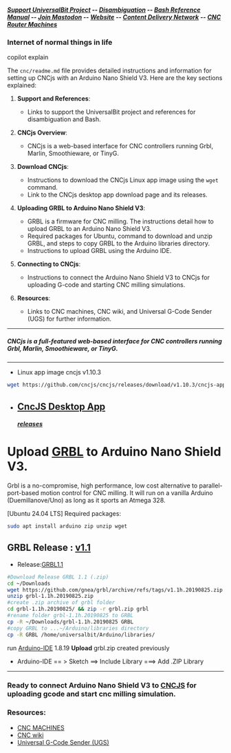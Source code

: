 ##### [Support UniversalBit Project](https://github.com/universalbit-dev/universalbit-dev/tree/main/support) -- [Disambiguation](https://en.wikipedia.org/wiki/Wikipedia:Disambiguation) -- [Bash Reference Manual](https://www.gnu.org/software/bash/manual/html_node/index.html) -- [Join Mastodon](https://mastodon.social/invite/wTHp2hSD) -- [Website](https://www.universalbit.it/) -- [Content Delivery Network](https://www.universalbitcdn.it/) -- [CNC Router Machines](https://github.com/universalbit-dev/cnc-router-machines)


### Internet of normal things in life
copilot explain

The `cnc/readme.md` file provides detailed instructions and information for setting up CNCjs with an Arduino Nano Shield V3. Here are the key sections explained:

1. **Support and References**:
   - Links to support the UniversalBit project and references for disambiguation and Bash.

2. **CNCjs Overview**:
   - CNCjs is a web-based interface for CNC controllers running Grbl, Marlin, Smoothieware, or TinyG.

3. **Download CNCjs**:
   - Instructions to download the CNCjs Linux app image using the `wget` command.
   - Link to the CNCjs desktop app download page and its releases.

4. **Uploading GRBL to Arduino Nano Shield V3**:
   - GRBL is a firmware for CNC milling. The instructions detail how to upload GRBL to an Arduino Nano Shield V3.
   - Required packages for Ubuntu, command to download and unzip GRBL, and steps to copy GRBL to the Arduino libraries directory.
   - Instructions to upload GRBL using the Arduino IDE.

5. **Connecting to CNCjs**:
   - Instructions to connect the Arduino Nano Shield V3 to CNCjs for uploading G-code and starting CNC milling simulations.

6. **Resources**:
   - Links to CNC machines, CNC wiki, and Universal G-Code Sender (UGS) for further information.
---


##### CNCjs is a full-featured web-based interface for CNC controllers running Grbl, Marlin, Smoothieware, or TinyG.
---

* Linux app image cncjs v1.10.3
```bash
wget https://github.com/cncjs/cncjs/releases/download/v1.10.3/cncjs-app-1.10.3-linux-x86_64.AppImage
```

* ## [CncJS Desktop App](https://github.com/cncjs/cncjs/releases/download/v1.10.3/cncjs-app-1.10.3-linux-x86_64.AppImage)
  ##### [releases](https://github.com/cncjs/cncjs/releases)


# Upload [GRBL](https://github.com/grbl/grbl) to Arduino Nano Shield V3.
Grbl is a no-compromise, high performance, low cost alternative to parallel-port-based motion control for CNC milling. It will run on a vanilla Arduino (Duemillanove/Uno) as long as it sports an Atmega 328.

[Ubuntu 24.04 LTS]
Required packages: 
```bash
sudo apt install arduino zip unzip wget
```
GRBL Release : [v1.1](https://github.com/gnea/grbl/archive/refs/tags/v1.1h.20190825.zip) 
---


* Release:[GRBL1.1](https://github.com/gnea/grbl/releases)

```bash
#Download Release GRBL 1.1 (.zip) 
cd ~/Downloads
wget https://github.com/gnea/grbl/archive/refs/tags/v1.1h.20190825.zip
unzip grbl-1.1h.20190825.zip
#create .zip archive of grbl folder 
cd grbl-1.1h.20190825/ && zip -r grbl.zip grbl
#rename folder grbl-1.1h.20190825 to GRBL
cp -R ~/Downloads/grbl-1.1h.20190825 GRBL
#copy GRBL to ...~/Arduino/libraries directory
cp -R GRBL /home/universalbit/Arduino/libraries/
```

run [Arduino-IDE](https://www.arduino.cc/en/software) 1.8.19
<strong>Upload</strong> grbl.zip created previously

* Arduino-IDE == > Sketch ==> Include Library ===> Add .ZIP Library 

---
### Ready to connect Arduino Nano Shield V3 to [CNCJS](https://github.com/universalbit-dev/cnc-router-machines) for uploading gcode and start cnc milling simulation.

### Resources:
* [CNC MACHINES](https://github.com/universalbit-dev/cnc-router-machines)
* [CNC wiki](https://en.wikipedia.org/wiki/CNC_router)
* [Universal G-Code Sender (UGS)](https://universalgcodesender.com/)

